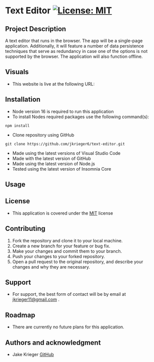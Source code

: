 # Text Editor [![License: MIT](https://img.shields.io/badge/License-MIT-yellow.svg)](https://opensource.org/licenses/MIT)

## Project Description
A text editor that runs in the browser. The app will be a single-page application. Additionally, it will feature a number of data persistence techniques that serve as redundancy in case one of the options is not supported by the browser. The application will also function offline.

## Visuals
* This website is live at the following URL: 

## Installation
* Node version 16 is required to run this application
* To install Nodes required packages use the following command(s):
```
npm install
```
* Clone repository using GitHub
``` 
git clone https://github.com/jkrieger6/text-editor.git
```
* Made using the latest versions of Visual Studio Code
* Made with the latest version of GitHub
* Made using the latest version of Node.js
* Tested using the latest version of Insomnia Core

## Usage

## License
* This application is covered under the [MIT](https://choosealicense.com/licenses/mit/) license

## Contributing
1. Fork the repository and clone it to your local machine.
2. Create a new branch for your feature or bug fix.
3. Make your changes and commit them to your branch.
4. Push your changes to your forked repository.
5. Open a pull request to the original repository, and describe your changes and why they are necessary.


## Support
* For support, the best form of contact will be by email at jkrieger11@gmail.com .

## Roadmap
* There are currently no future plans for this application. 

## Authors and acknowledgment
* Jake Krieger
[GitHub](https://github.com/jkrieger6?tab=repositories "GitHub Repos")



